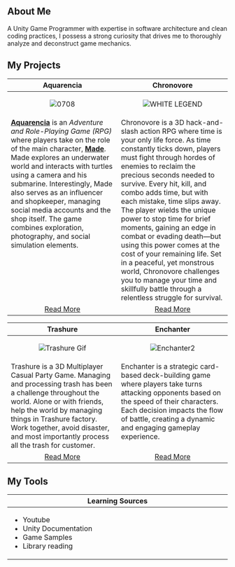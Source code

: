 About Me
---
A Unity Game Programmer with expertise in software architecture and clean coding practices, I possess a strong curiosity that drives me to thoroughly analyze and deconstruct game mechanics.
 
<h2>My Projects</h2>

<!-- ============================================= -->
<table>
  <thead>
    <tr>
      <th width="50%" align="center">Aquarencia</th>
      <th width="50%" align="center">Chronovore</th>
    </tr>
  </thead>
  <tbody>
  <td align="center">

![0708](https://github.com/Gramonesk/Gramonesk/assets/154248035/f78a3136-e036-449a-a8e1-bfe028b4f884)

  </td>
  <td align="center">
   
![WHITE LEGEND](https://github.com/user-attachments/assets/68186c8d-6c48-49e6-89bf-c718463144a7)

  </td>
  </tr>
  <tr width="50%">
  <td valign="text-top">
     <u><b>Aquarencia</b></u> is an <i>Adventure and Role-Playing Game (RPG)</i> where players take on the role of the main character, <u><b>Made</b></u>. Made explores an underwater world and interacts with turtles using a camera and his submarine. Interestingly, Made also serves as an influencer and shopkeeper, managing social media accounts and the shop itself. The game combines exploration, photography, and social simulation elements.
  </td>
  
   <td valign="text-top">
Chronovore is a 3D hack-and-slash action RPG where time is your only life force. As time constantly ticks down, players must fight through hordes of enemies to reclaim the precious seconds needed to survive. Every hit, kill, and combo adds time, but with each mistake, time slips away. The player wields the unique power to stop time for brief moments, gaining an edge in combat or evading death—but using this power comes at the cost of your remaining life. Set in a peaceful, yet monstrous world, Chronovore challenges you to manage your time and skillfully battle through a relentless struggle for survival.
   </td>
  </tr>
  <tr>
   <td align="center"><a href="https://github.com/Gramonesk/Aquarencia"> Read More</td>
   <td align="center"><a href="https://github.com/ORIAMM/Capstone"> Read More</td>
  </tr>
  </tbody>
</table>
<!-- ============================================= -->
<table>
  <thead>
    <tr>
      <th width="50%" align="center">Trashure</th>
      <th width="50%" align="center">Enchanter</th>
    </tr>
  </thead>
  <tbody>
  <td align="center">
   
![Trashure Gif](https://github.com/user-attachments/assets/4bc3d33b-1771-45e8-a657-6d34836c7240)

  </td>
  <td align="center">
   
![Enchanter2](https://github.com/user-attachments/assets/f48d53bf-7849-453c-ab0c-52383f704455)

  </td>
  </tr>
  <tr width="50%">
<td valign="text-top">
    Trashure is a 3D Multiplayer Casual Party Game. Managing and processing trash has been a challenge throughout the world. Alone or with friends, help the world by managing things in Trashure factory. Work together, avoid disaster, and most importantly process all the trash for customer.
</td>

  <td valign="text-top">
  Enchanter is a strategic card-based deck-building game where players take turns attacking opponents based on the speed of their characters. Each decision impacts the flow of battle, creating a dynamic and engaging gameplay experience.
  </td>
  </tr>
    <tr>
   <td align="center"><a href="https://github.com/Gramonesk/Treasure"> Read More</td>
   <td align="center"><a href="https://github.com/Gramonesk/Enchanter"> Read More</td>
  </tr>
  </tbody>
</table>
<!-- ============================================= -->
<h2>My Tools</h2>
<table>
  <thead>
    <tr>
      <th width="500px" align="center">Learning Sources</th>
    </tr>
  </thead>
  <tbody>
  <tr width="500px" align="left">
  <td>

  
- Youtube
- Unity Documentation
- Game Samples
- Library reading

</td>
</tr>
</tbody>

</table>
<!-- ============================================= -->
